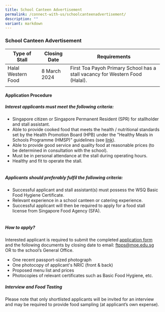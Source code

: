 ```yaml
---
title: School Canteen Advertisement
permalink: /connect-with-us/schoolcanteenadvertisement/
description: ""
variant: markdown
---
```

### School Canteen Advertisement

| Type of Stall | Closing Date | Requirements |
| -------- | -------- | -------- |
| Halal Western Food     | 8 March 2024     | First Toa Payoh Primary School has a stall vacancy for Western Food (Halal).    |
| |  | |

#### **Application Procedure**

##### **Interest applicants must meet the following criteria:**
* Singapore citizen or Singapore Permanent Resident (SPR) for stallholder and stall assistant.
* Able to provide cooked food that meets the health / nutritional standards set by the Health Promotion Board (HPB) under the "Healthy Meals in Schools Programme (HMSP)" guidelines (see [link](https://www.hpb.gov.sg/schools/school-programmes/healthy-meals-in-schools-programme)).
* Able to provide good service and quality food at reasonable prices (to be determined in consultation with the school).
* Must be in personal attendance at the stall during operating hours.
* Healthy and fit to operate the stall.
<br><br>
##### **Applicants should preferably fulfil the following criteria:**
* Successful applicant and stall assistant(s) must possess the WSQ Basic Food Hygiene Certificate.
* Relevant experience in a school canteen or catering experience.
* Successful applicant will then be required to apply for a food stall license from Singapore Food Agency (SFA). 
<br><br>

##### **How to apply?**
Interested applicant is required to submit the completed [application form](/files/CONNECT%20with%20Us/School%20Advertisement/appcanteenstallexistingsch.pdf) and the following documents by closing date to email: ftpps@moe.edu.sg OR to the school’s General Office.

* One recent passport-sized photograph
* One photocopy of applicant's NRIC (front &amp; back)
* Proposed menu list and prices
* Photocopies of relevant certificates such as Basic Food Hygiene, etc.

##### **Interview and Food Tasting**
Please note that only shortlisted applicants will be invited for an interview and may be required to provide food sampling (at applicant’s own expense).